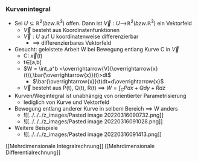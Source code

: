 ### Kurvenintegral
+ Sei $U⊆ℝ^2 (bzw. ℝ^3)$ offen. Dann ist $\overrightarrow{V}:U$-->$ℝ^2 (bzw. ℝ^3)$ ein Vektorfeld
	+  $\overrightarrow{V}$ besteht aus Koordinatenfunktionen
	+ $\overrightarrow{V}:U$ auf U koordinatenweise differenzierbar
		+ ==> differenzierbares Vektorfeld
+ Gesucht:  geleistete Arbeit W bei Bewegung entlang Kurve C in $\overrightarrow{V}$
	+ C: $\overrightarrow{x}(t)$
	+ t∈\[a,b]
	+ $W = \int_a^b <\overrightarrow{V}(\overrightarrow{x}(t)),\bar{\overrightarrow{x}}(t)>dt$
		+ $\bar{\overrightarrow{x}}(t)dt=d\overrightarrow{x}$
	+ $\overrightarrow{V}$ besteht aus P(t), Q(t), R(t) ==> $W=\int_C Pdx+Qdy+Rdz$
+ Kurven/Wegintegral ist unabhängig von orientierter Parametrisierung
	+ lediglich von Kurve und Vektorfeld
+ Bewegung entlang anderer Kurve in selbem Bereich ==> W anders
	+ ![[../../../z_images/Pasted image 20220316090732.png]]
	+ ![[../../../z_images/Pasted image 20220316091028.png]]
+ Weitere Beispiele
	+ ![[../../../z_images/Pasted image 20220316091413.png]]

[[Mehrdimensionale Integralrechnung]] [[Mehrdimensionale Differentialrechnung]]
